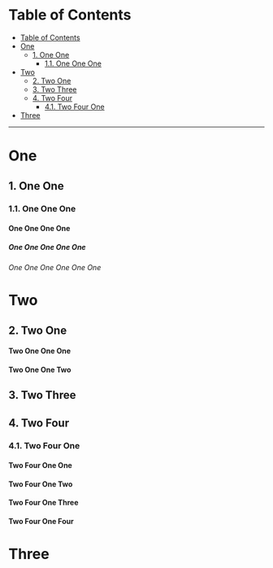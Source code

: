 <!-- !numberedheadings (minlevel=2) -->

# Table of Contents

<!-- !toc -->

* [Table of Contents](#table-of-contents)
* [One](#one)
  * [1\. One One](#1-one-one)
    * [1.1\. One One One](#1-1-one-one-one)
* [Two](#two)
  * [2\. Two One](#2-two-one)
  * [3\. Two Three](#3-two-three)
  * [4\. Two Four](#4-two-four)
    * [4.1\. Two Four One](#4-1-two-four-one)
* [Three](#three)

<!-- toc! -->

----

# One

## 1\. One One

### 1.1\. One One One

#### One One One One

##### One One One One One

###### One One One One One One

# Two

## 2\. Two One

#### Two One One One

#### Two One One Two

## 3\. Two Three

## 4\. Two Four

### 4.1\. Two Four One

#### Two Four One One

#### Two Four One Two

#### Two Four One Three

#### Two Four One Four

# Three


